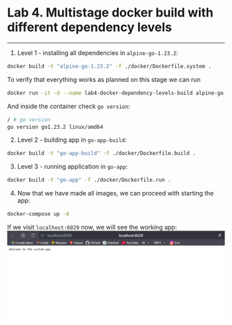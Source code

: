 # Lab 4. Multistage docker build with different dependency levels

---

1. Level 1 - installing all dependencies in `alpine-go-1.23.2`:

```bash
docker build -t "alpine-go-1.23.2" -f ./docker/Dockerfile.system .
```

To verify that everything works as planned on this stage we can run

```bash
docker run -it -d --name lab4-docker-dependency-levels-build alpine-go-1.23.2 sh
```

And inside the container check `go version`:

```bash
/ # go version
go version go1.23.2 linux/amd64
```

2. Level 2 - building app in `go-app-build`:

```bash
docker build -t "go-app-build" -f ./docker/Dockerfile.build .
```

3. Level 3 - running application in `go-app`:

```bash
docker build -t "go-app" -f ./docker/Dockerfile.run .
```

4. Now that we have made all images, we can proceed with starting the app:

```bash
docker-compose up -d
```

If we visit `localhost:6029` now, we will see the working app:
![img.png](images/working_server.png)
